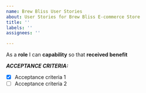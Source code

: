 ```yaml
---
name: Brew Bliss User Stories
about: User Stories for Brew Bliss E-commerce Store
title: ''
labels: ''
assignees: ''

---
```


As a **role** I can **capability** so that **received benefit**

***ACCEPTANCE CRITERIA:***

* [x]  Acceptance criteria 1
* [  ]  Acceptance criteria 2
